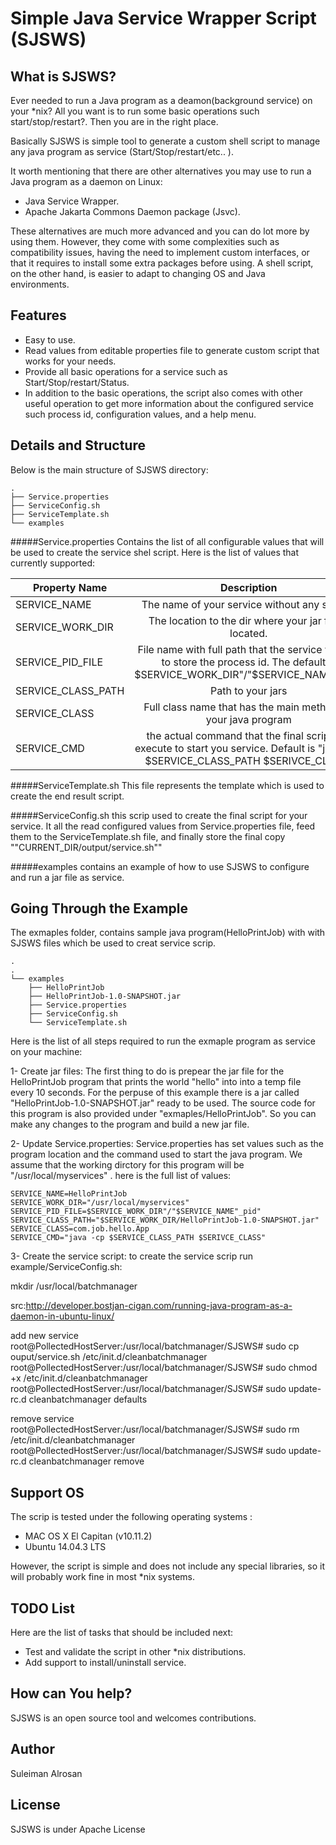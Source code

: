 
Simple Java Service Wrapper Script (SJSWS)
==========


What is SJSWS?
-----
Ever needed to run a Java program as a deamon(background service) on your *nix? All you want is to run some basic operations such start/stop/restart?. Then you are in the right place. 

Basically SJSWS  is simple tool to generate a custom shell script to manage any java program as service (Start/Stop/restart/etc.. ). 


It worth mentioning that there are other alternatives you may use to run a Java program as a daemon on Linux:

- Java Service Wrapper.
- Apache Jakarta Commons Daemon package (Jsvc).

These alternatives are much more advanced and you can do lot more by using them. However, they come with some complexities such as compatibility issues, having the need to implement custom interfaces, or that it requires to install some extra packages before using. A shell script, on the other hand, is easier to adapt to changing OS and Java environments.       


Features
--------

- Easy to use.
- Read values from editable properties file to generate custom script that works for your needs.   
- Provide all basic operations for a service such as Start/Stop/restart/Status.
- In addition to the basic operations, the script also comes with other useful operation to get more information about the configured service such process id, configuration values, and a help menu. 
 


Details and Structure
---
Below is the main structure of SJSWS directory:

```
.
├── Service.properties
├── ServiceConfig.sh
├── ServiceTemplate.sh
└── examples

```

#####Service.properties
Contains the list of all configurable values that will be used to create the service shel script. Here is the list of values that currently supported: 


| Property Name | Description   |
| ------------- |:-------------:|
| SERVICE_NAME      | The name of your service without any spaces|
| SERVICE_WORK_DIR  | The location to the dir where your jar file is located.       |
| SERVICE_PID_FILE  | File name with full path that the service will use to store the process id. The default is  $SERVICE_WORK_DIR"/"$SERVICE_NAME"_pid"   |
| SERVICE_CLASS_PATH| Path to your jars      |
| SERVICE_CLASS     | Full class name that has the main method for your java program|
|SERVICE_CMD        |  the actual command that the final script will execute to start you service. Default  is "java -cp $SERVICE_CLASS_PATH $SERIVCE_CLASS"|

#####ServiceTemplate.sh
This file represents the template which is used to create the end result script. 

#####ServiceConfig.sh
this scrip used to create the final script for your service. It all the read configured values from Service.properties file, feed them to the ServiceTemplate.sh file, and finally store the  final copy  ""CURRENT_DIR/output/service.sh""

#####examples
contains an example of how to use SJSWS to configure and run a jar file as service. 

Going Through the Example
--------
The exmaples folder, contains sample java program(HelloPrintJob) with with SJSWS files which be used to creat service scrip.
 
```
.
.
└── examples
    ├── HelloPrintJob
    ├── HelloPrintJob-1.0-SNAPSHOT.jar
    ├── Service.properties
    ├── ServiceConfig.sh
    └── ServiceTemplate.sh

```

Here is the list of all steps required to run the exmaple program as service on your machine:

1-  Create jar files: The first thing to do is prepear the jar file for the HelloPrintJob program that prints the world "hello" into into a temp file every 10 seconds. For the perpuse of this example there is a jar called "HelloPrintJob-1.0-SNAPSHOT.jar" ready to be used. The source code for this program is also provided under "exmaples/HelloPrintJob". So you can make any changes to the program and build a new jar file. 

2- Update Service.properties: Service.properties has set values such as the program location and the command used to start the java program. We assume that the working dirctory for this program will be  "/usr/local/myservices" . here is the full list of values: 
````
SERVICE_NAME=HelloPrintJob
SERVICE_WORK_DIR="/usr/local/myservices"
SERVICE_PID_FILE=$SERVICE_WORK_DIR"/"$SERVICE_NAME"_pid"
SERVICE_CLASS_PATH="$SERVICE_WORK_DIR/HelloPrintJob-1.0-SNAPSHOT.jar"
SERVICE_CLASS=com.job.hello.App
SERVICE_CMD="java -cp $SERVICE_CLASS_PATH $SERIVCE_CLASS"

````

3- Create the service script: to create the service scrip run  example/ServiceConfig.sh:




mkdir /usr/local/batchmanager



src:http://developer.bostjan-cigan.com/running-java-program-as-a-daemon-in-ubuntu-linux/

add new service
root@PollectedHostServer:/usr/local/batchmanager/SJSWS# sudo cp ouput/service.sh /etc/init.d/cleanbatchmanager
root@PollectedHostServer:/usr/local/batchmanager/SJSWS# sudo chmod +x /etc/init.d/cleanbatchmanager 
root@PollectedHostServer:/usr/local/batchmanager/SJSWS# sudo update-rc.d cleanbatchmanager defaults 



remove service 
root@PollectedHostServer:/usr/local/batchmanager/SJSWS# sudo rm /etc/init.d/cleanbatchmanager
root@PollectedHostServer:/usr/local/batchmanager/SJSWS# sudo update-rc.d cleanbatchmanager remove 


Support OS
--------
The scrip is tested under the following operating systems :  
-  MAC OS X El Capitan (v10.11.2)
-  Ubuntu 14.04.3 LTS

However, the script is simple and does not include any special libraries, so it will probably work fine in most *nix systems. 

TODO List
--------
Here are the list of tasks that should be included next: 
- Test and validate the script in other *nix distributions.
- Add support to install/uninstall service.


How can You help?
-----------------

SJSWS is an open source tool and welcomes contributions.


Author
--------
Suleiman Alrosan 

License
-------
 SJSWS is under Apache License
